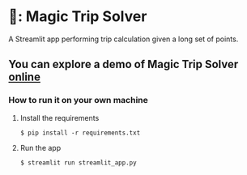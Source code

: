 # 🚕: Magic Trip Solver

A Streamlit app performing trip calculation given a long set of points.


## You can explore a demo of Magic Trip Solver [online](https://magic-trip-solver.streamlit.app/)


### How to run it on your own machine

1. Install the requirements

   ```
   $ pip install -r requirements.txt
   ```

2. Run the app

   ```
   $ streamlit run streamlit_app.py
   ```
